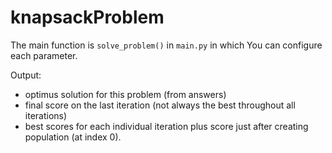 # knapsackProblem
The main function is `solve_problem()` in `main.py` in which You can configure each parameter.

Output:
- optimus solution for this problem (from answers)
- final score on the last iteration (not always the best throughout all iterations)
- best scores for each individual iteration plus score just after creating population (at index 0).
